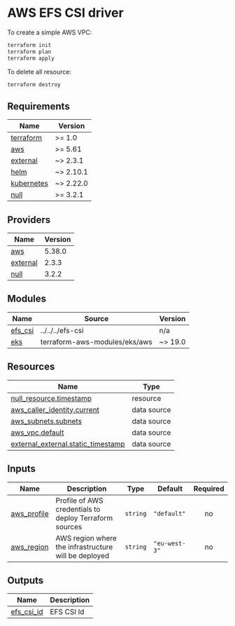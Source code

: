 # AWS EFS CSI driver

To create a simple AWS VPC:

```bash
terraform init
terraform plan
terraform apply
```

To delete all resource:

```bash
terraform destroy
```

<!-- BEGIN_TF_DOCS -->
## Requirements

| Name | Version |
|------|---------|
| <a name="requirement_terraform"></a> [terraform](#requirement\_terraform) | >= 1.0 |
| <a name="requirement_aws"></a> [aws](#requirement\_aws) | >= 5.61 |
| <a name="requirement_external"></a> [external](#requirement\_external) | ~> 2.3.1 |
| <a name="requirement_helm"></a> [helm](#requirement\_helm) | ~> 2.10.1 |
| <a name="requirement_kubernetes"></a> [kubernetes](#requirement\_kubernetes) | ~> 2.22.0 |
| <a name="requirement_null"></a> [null](#requirement\_null) | >= 3.2.1 |

## Providers

| Name | Version |
|------|---------|
| <a name="provider_aws"></a> [aws](#provider\_aws) | 5.38.0 |
| <a name="provider_external"></a> [external](#provider\_external) | 2.3.3 |
| <a name="provider_null"></a> [null](#provider\_null) | 3.2.2 |

## Modules

| Name | Source | Version |
|------|--------|---------|
| <a name="module_efs_csi"></a> [efs\_csi](#module\_efs\_csi) | ../../../efs-csi | n/a |
| <a name="module_eks"></a> [eks](#module\_eks) | terraform-aws-modules/eks/aws | ~> 19.0 |

## Resources

| Name | Type |
|------|------|
| [null_resource.timestamp](https://registry.terraform.io/providers/hashicorp/null/latest/docs/resources/resource) | resource |
| [aws_caller_identity.current](https://registry.terraform.io/providers/hashicorp/aws/latest/docs/data-sources/caller_identity) | data source |
| [aws_subnets.subnets](https://registry.terraform.io/providers/hashicorp/aws/latest/docs/data-sources/subnets) | data source |
| [aws_vpc.default](https://registry.terraform.io/providers/hashicorp/aws/latest/docs/data-sources/vpc) | data source |
| [external_external.static_timestamp](https://registry.terraform.io/providers/hashicorp/external/latest/docs/data-sources/external) | data source |

## Inputs

| Name | Description | Type | Default | Required |
|------|-------------|------|---------|:--------:|
| <a name="input_aws_profile"></a> [aws\_profile](#input\_aws\_profile) | Profile of AWS credentials to deploy Terraform sources | `string` | `"default"` | no |
| <a name="input_aws_region"></a> [aws\_region](#input\_aws\_region) | AWS region where the infrastructure will be deployed | `string` | `"eu-west-3"` | no |

## Outputs

| Name | Description |
|------|-------------|
| <a name="output_efs_csi_id"></a> [efs\_csi\_id](#output\_efs\_csi\_id) | EFS CSI Id |
<!-- END_TF_DOCS -->